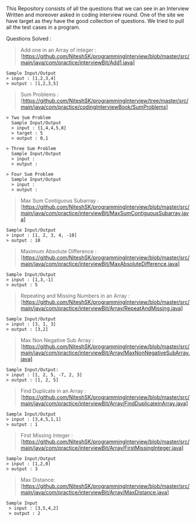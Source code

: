 This Repository consists of all the questions that we can see in an Interview Written and moreover asked in coding interview round.
One of the site we have target as they have the good collection of questions.
We tried to pull all the test cases in a program.

Questions Solved :
  > Add one in an Array of integer : [https://github.com/NiteshSK/programmingInterview/blob/master/src/main/java/com/practice/interviewBit/Add1.java]

    Sample Input/Output
    > input : [1,2,3,4]
    > output : [1,2,3,5]
  
  > Sum Problems : [https://github.com/NiteshSK/programmingInterview/tree/master/src/main/java/com/practice/codingInterviewBook/SumProblems] 
  
    > Two Sum Problem 
      Sample Input/Output
      > input : {1,4,4,5,8}
      > target : 5
      > output : 0,1
      
    > Three Sum Problem
      Sample Input/Output
      > input :
      > output :
      
    > Four Sum Problem
      Sample Input/Output
      > input :
      > output :
  
  > Max Sum Contiguous Subarray : [https://github.com/NiteshSK/programmingInterview/blob/master/src/main/java/com/practice/interviewBit/MaxSumContiguousSubarray.java]

    Sample Input/Output
    > input : [1, 2, 3, 4, -10]
    > output : 10
    
  > Maximum Absolute Difference : [https://github.com/NiteshSK/programmingInterview/blob/master/src/main/java/com/practice/interviewBit/MaxAbsoluteDifference.java]

    Sample Input/Output
    > input : [1,3,-1]
    > output : 5
  
  > Repeating and Missing Numbers in an Array : [https://github.com/NiteshSK/programmingInterview/blob/master/src/main/java/com/practice/interviewBit/Array/RepeatAndMissing.java] 
    
    Sample Input/Output
    > input : [3, 1, 3]
    > output : [3,2]
  
  > Max Non Negative Sub Array : [https://github.com/NiteshSK/programmingInterview/blob/master/src/main/java/com/practice/interviewBit/Array/MaxNonNegativeSubArray.java]
  
    Sample Input/Output:
    > input : [1, 2, 5, -7, 2, 3]
    > output : [1, 2, 5]
    
  > Find Duplicate in an Array : [https://github.com/NiteshSK/programmingInterview/blob/master/src/main/java/com/practice/interviewBit/Array/FindDuplicateinArray.java]
  
    Sample Input/Output
    > input : [3,4,5,1,1]
    > output : 1

  > First Missing Integer :[https://github.com/NiteshSK/programmingInterview/blob/master/src/main/java/com/practice/interviewBit/Array/FirstMissingInteger.java]
    
    Sample Input/Output
    > input : [1,2,0]
    > output : 3

  > Max Distance: [https://github.com/NiteshSK/programmingInterview/blob/master/src/main/java/com/practice/interviewBit/Array/MaxDistance.java]
    
    Sample Input
     > input : [3,5,4,2]
     > output : 2
